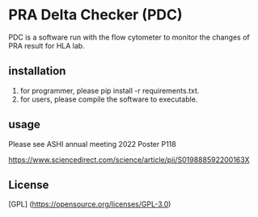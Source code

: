 # PRA Delta Checker (PDC)

PDC is a software run with the flow cytometer to monitor the changes of PRA result for HLA lab. 

## installation 

1. for programmer, please pip install -r requirements.txt. 
2. for users, please compile the software to executable. 


## usage 

Please see ASHI annual meeting 2022 Poster P118

https://www.sciencedirect.com/science/article/pii/S019888592200163X




## License

[GPL] (https://opensource.org/licenses/GPL-3.0)